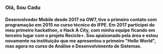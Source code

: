 ### Olá, Sou Cadu
#### Desenvolvedor Mobile desde 2017 na OW7, tive o primeiro contato com programação em 2015 no curso técnico do IFPE. Em 2017 participei do meu primeiro hackathon, o Hack A City, com minha equipe ficando em terceiro lugar com o projeto Recicle+. Sou apaixonado pela área e estou novamente na instituição que me apresentou o primeiro "Hello World", mas agora no curso de Análise e Desenvolvimento de Sistemas.
